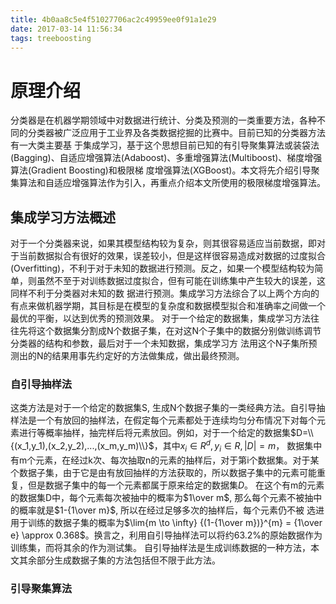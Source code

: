 ```yaml
---
title: 4b0aa8c5e4f51027706ac2c49959ee0f91a1e29
date: 2017-03-14 11:56:34
tags: treeboosting
---
```

# 原理介绍
分类器是在机器学期领域中对数据进行统计、分类及预测的一类重要方法，各种不同的分类器被广泛应用于工业界及各类数据挖掘的比赛中。目前已知的分类器方法有一大类主要基
于集成学习，基于这个思想目前已知的有引导聚集算法或装袋法(Bagging)、自适应增强算法(Adaboost)、多重增强算法(Multiboost)、梯度增强算法(Gradient Boosting)和极限梯
度增强算法(XGBoost)。本文将先介绍引导聚集算法和自适应增强算法作为引入，再重点介绍本文所使用的极限梯度增强算法。
## 集成学习方法概述
对于一个分类器来说，如果其模型结构较为复杂，则其很容易适应当前数据，即对于当前数据拟合有很好的效果，误差较小，但是这样很容易造成对数据的过度拟合(Overfitting)，不利于对于未知的数据进行预测。反之，如果一个模型结构较为简单，则虽然不至于对训练数据过度拟合，但有可能在训练集中产生较大的误差，这同样不利于分类器对未知的数
据进行预测。集成学习方法综合了以上两个方向的有点来做机器学期，其目标是在模型的复杂度和数据模型拟合和准确率之间做一个最优的平衡，以达到优秀的预测效果。
对于一个给定的数据集，集成学习方法往往先将这个数据集分割成N个数据子集，在对这N个子集中的数据分别做训练调节分类器的结构和参数，最后对于一个未知数据，集成学习方
法用这个N子集所预测出的N的结果用事先约定好的方法做集成，做出最终预测。
<!-- more -->
### 自引导抽样法
这类方法是对于一个给定的数据集S, 生成N个数据子集的一类经典方法。自引导抽样法是一个有放回的抽样法，在假定每个元素都处于连续均匀分布情况下对每个元素进行等概率抽样，抽完样后将元素放回。例如，对于一个给定的数据集$D=\\{(x_1,y_1),(x_2,y_2),...,(x_m,y_m)\\}$，其中$x_i\in{R^{d}}, y_i\in{R}, |D|=m$， 数据集中有m个元素，在经过k次、每次抽取n的元素的抽样后，对于第i个数据集。对于某个数据子集，由于它是由有放回抽样的方法获取的，所以数据子集中的元素可能重复，但是数据子集中的每一个元素都属于原来给定的数据集$D$。
在这个有m的元素的数据集D中，每个元素每次被抽中的概率为$1\over m$, 那么每个元素不被抽中的概率就是$1-{1\over m}$, 所以在经过足够多次的抽样后，每个元素仍不被
选进用于训练的数据子集的概率为$\lim{m \to \infty} {(1-{1\over m})}^{m} = {1\over e} \approx 0.368$。换言之，利用自引导抽样法可以将约$63.2\%$的原始数据作为训练集，而将其余的作为测试集。
自引导抽样法是生成训练数据的一种方法，本文其余部分生成数据子集的方法包括但不限于此方法。
### 引导聚集算法

